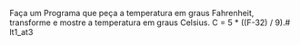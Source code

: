 Faça um Programa que peça a temperatura em graus Fahrenheit, transforme e mostre a temperatura em graus Celsius.
C = 5 * ((F-32) / 9).#   l t 1 _ a t 3  
 